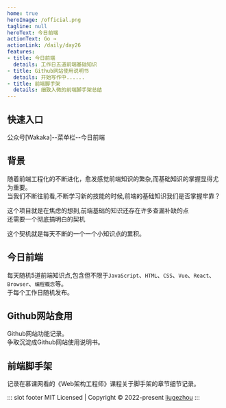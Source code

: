 ```yaml
---
home: true
heroImage: /official.png
tagline: null
heroText: 今日前端
actionText: Go →
actionLink: /daily/day26
features:
- title: 今日前端
  details: 工作日五道前端基础知识
- title: Github网站使用说明书
  details: 开始写作中......
- title: 前端脚手架
  details: 细致入微的前端脚手架总结
---
```

## 快速入口

公众号[Wakaka]--菜单栏--今日前端
## 背景
随着前端工程化的不断进化，愈发感觉前端知识的繁杂,而基础知识的掌握显得尤为重要。  
当我们不断往前看,不断学习新的技能的时候,前端的基础知识我们是否掌握牢靠？    

这个项目就是在焦虑的想到,前端基础的知识还存在许多查漏补缺的点     
还需要一个彻底搞明白的契机    

这个契机就是每天不断的一个一个小知识点的累积。  

## 今日前端
每天随机5道前端知识点,包含但不限于`JavaScript`、`HTML`、`CSS`、`Vue`、`React`、`Browser`、`编程概念`等。   
于每个工作日随机发布。

## Github网站食用
Github网站功能记录。    
争取沉淀成Github网站使用说明书。


## 前端脚手架
记录在慕课网看的《Web架构工程师》课程关于脚手架的章节细节记录。


::: slot footer
MIT Licensed | Copyright © 2022-present [liugezhou](https://github.com/liugezhou)
:::